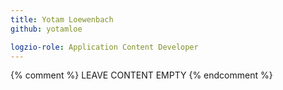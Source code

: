 ```yaml
---
title: Yotam Loewenbach
github: yotamloe

logzio-role: Application Content Developer
---
```


{% comment %} LEAVE CONTENT EMPTY {% endcomment %}
